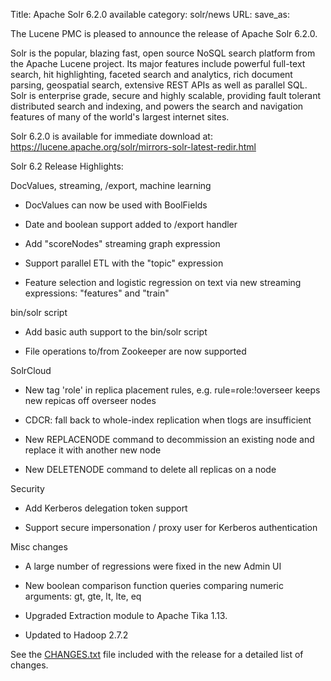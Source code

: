 Title: Apache Solr 6.2.0 available
category: solr/news
URL: 
save_as: 

The Lucene PMC is pleased to announce the release of Apache Solr 6.2.0.

Solr is the popular, blazing fast, open source NoSQL search platform
from the Apache Lucene project. Its major features include powerful
full-text search, hit highlighting, faceted search and analytics,
rich document parsing, geospatial search, extensive REST APIs as well
as parallel SQL. Solr is enterprise grade, secure and highly scalable,
providing fault tolerant distributed search and indexing, and powers
the search and navigation features of many of the world's largest
internet sites.

Solr 6.2.0 is available for immediate download at:
<https://lucene.apache.org/solr/mirrors-solr-latest-redir.html>

Solr 6.2 Release Highlights:

DocValues, streaming, /export, machine learning

  * DocValues can now be used with BoolFields

  * Date and boolean support added to /export handler

  * Add "scoreNodes" streaming graph expression

  * Support parallel ETL with the "topic" expression

  * Feature selection and logistic regression on text via new streaming expressions: "features" and "train"

bin/solr script

  * Add basic auth support to the bin/solr script

  * File operations to/from Zookeeper are now supported

SolrCloud

  * New tag 'role' in replica placement rules, e.g. rule=role:!overseer keeps new repicas off overseer nodes

  * CDCR: fall back to whole-index replication when tlogs are insufficient

  * New REPLACENODE command to decommission an existing node and replace it with another new node

  * New DELETENODE command to delete all replicas on a node

Security

  * Add Kerberos delegation token support

  * Support secure impersonation / proxy user for Kerberos authentication

Misc changes

  * A large number of regressions were fixed in the new Admin UI

  * New boolean comparison function queries comparing numeric arguments: gt, gte, lt, lte, eq

  * Upgraded Extraction module to Apache Tika 1.13.

  * Updated to Hadoop 2.7.2

See the [CHANGES.txt](https://lucene.apache.org/solr/6_2_0/changes/Changes.html)
file included with the release for a detailed list of changes.


